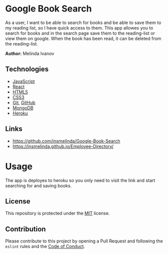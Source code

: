 # Google Book Search

As a user, I want to be able to search for books and be able to save them to my reading list, so I have quick access to them. This app allowes you to search for books and in the search page save them to the reading-list or view them on google. When the book has been read, it can be deleted from the reading-list.

**Author:** Melinda Ivanov

## Technologies
- [JavaScript](https://www.javascript.com)
- [React](https://reactjs.org/)
- [HTML5](https://en.wikipedia.org/wiki/HTML5)
- [CSS3](https://en.wikipedia.org/wiki/Cascading_Style_Sheets)
- [Git](https://git-scm.com/), [GitHub](https://github.com)
- [MongoDB](https://www.mongodb.com/)
- [Heroku](https://www.heroku.com/)

## Links
- https://github.com/jnsmelinda/Google-Book-Search
- https://jnsmelinda.github.io/Employee-Directory/

# Usage 
The app is deployes to heroku so you only need to visit the link and start searching for and saving books.

## License
This repository is protected under the [MIT](https://choosealicense.com/licenses/mit/) license.

## Contribution
Please contribute to this project by opening a Pull Request and following the `eslint` rules and the [Code of Conduct](https://www.contributor-covenant.org/version/2/0/code_of_conduct/).
